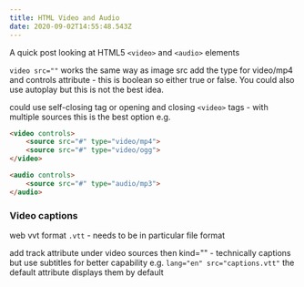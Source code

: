 ```yaml
---
title: HTML Video and Audio
date: 2020-09-02T14:55:48.543Z
---
```

A quick post looking at HTML5 `<video>` and `<audio>` elements

`video src=""` works the same way as image src add the type for video/mp4 and controls attribute - this is boolean so either true or false. You could also use autoplay but this is not the best idea.

could use self-closing tag or opening and closing `<video>` tags - with multiple sources this is the best option e.g. 

```html
<video controls>
    <source src="#" type="video/mp4">
    <source src="#" type="video/ogg">
</video>

<audio controls>
    <source src="#" type="audio/mp3">
</audio>
```

### Video captions

web vvt format `.vtt` - needs to be in particular file format

add track attribute under video sources then kind="" - technically captions but use subtitles for better capability e.g.
`lang="en" src="captions.vtt"` the default attribute displays them by default
